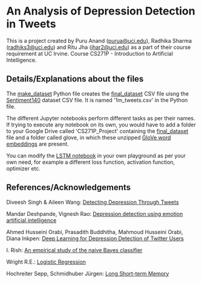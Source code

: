 # An Analysis of Depression Detection in Tweets

This is a project created by Puru Anand (purua@uci.edu), Radhika Sharma (radhiks3@uci.edu) and Ritu Jha (jhar2@uci.edu) as a part of their course requirement at UC Irvine. Course CS271P - Introduction to Artificial Intelligence.

## Details/Explanations about the files
The [make_dataset](make_dataset.py) Python file creates the [final_dataset](final_dataset.csv) CSV file uisng the [Sentiment140](https://www.kaggle.com/kazanova/sentiment140) dataset CSV file. It is named '1m_tweets.csv' in the Python file.

The different Jupyter notebooks perform different tasks as per their names.
If trying to execute any notebook on its own, you would have to add a folder to your Google Drive called 'CS271P_Project' containing the [final_dataset](final_dataset.csv) file and a folder called glove, in which these unzipped [GloVe word embeddings](https://nlp.stanford.edu/data/glove.6B.zip) are present.

You can modify the [LSTM notebook](CS271P_LSTM.ipynb) in your own playground as per your own need, for example a different loss function, activation function, optimizer etc.

<!--
## References/Acknowledgements
Ali H. El-Kassas: [Getting started with text data](https://www.kaggle.com/ali01lulu/getting-started-with-text-data)

Arun Pandian R: NLP Beginner - [Text Classification using LSTM](https://www.kaggle.com/arunrk7/nlp-beginner-text-classification-using-lstm)

Diveesh Singh & Aileen Wang: [Detecting Depression Through Tweets](https://web.stanford.edu/class/archive/cs/cs224n/cs224n.1184/reports/6879557.pdf)

Hien Nguyen: [WIP: Detect early depression through tweets](https://www.kaggle.com/yonebayashi/wip-detect-early-depression-through-tweets)
-->

## References/Acknowledgements
Diveesh Singh & Aileen Wang: [Detecting Depression Through Tweets](https://web.stanford.edu/class/archive/cs/cs224n/cs224n.1184/reports/6879557.pdf)

Mandar Deshpande, Vignesh Rao: [Depression detection using emotion artificial intelligence](https://ieeexplore.ieee.org/abstract/document/8389299/)

Ahmed Husseini Orabi, Prasadith Buddhitha, Mahmoud Husseini Orabi, Diana Inkpen: [Deep Learning for Depression Detection of Twitter Users](https://www.aclweb.org/anthology/W18-0609.pdf)

I. Rish: [An empirical study of the naive Bayes classifier](https://www.cc.gatech.edu/~isbell/reading/papers/Rish.pdf)

Wright R.E.: [Logistic Regression](https://psycnet.apa.org/record/1995-97110-007)

Hochreiter Sepp, Schmidhuber Jürgen: [Long Short-term Memory](https://www.researchgate.net/publication/13853244_Long_Short-term_Memory)
